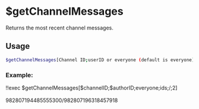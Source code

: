 # $getChannelMessages

Returns the most recent channel messages.

## Usage
```bash
$getChannelMessages[Channel ID;userID or everyone (default is everyone);ids/contents;separator;amount (max 50);reverse (yes/no, default is no)]
```

### Example:
<discord-messages>
          <discord-message :bot="false" role-color="#ffcc9a" author="Member">
        !!exec $getChannelMessages[$channelID;$authorID;everyone;ids;/;2]<br><br>
          </discord-message>
          <discord-message :bot="true" role-color="#0099ff" author="Custom Command" avatar="https://media.discordapp.net/avatars/725721249652670555/781224f90c3b841ba5b40678e032f74a.webp">
        982807194485555300/982807196318457918
        </discord-message>
</discord-messages>